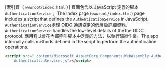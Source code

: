 <span data-ttu-id="fda4f-101">[索引頁（ `wwwroot/index.html` ）] 頁面包含以 JavaScript 定義的腳本 `AuthenticationService` 。</span><span class="sxs-lookup"><span data-stu-id="fda4f-101">The Index page (`wwwroot/index.html`) page includes a script that defines the `AuthenticationService` in JavaScript.</span></span> <span data-ttu-id="fda4f-102">`AuthenticationService`處理 OIDC 通訊協定的低層級詳細資料。</span><span class="sxs-lookup"><span data-stu-id="fda4f-102">`AuthenticationService` handles the low-level details of the the OIDC protocol.</span></span> <span data-ttu-id="fda4f-103">應用程式會在內部呼叫腳本中定義的方法，以執行驗證作業。</span><span class="sxs-lookup"><span data-stu-id="fda4f-103">The app internally calls methods defined in the script to perform the authentication operations.</span></span>

```html
<script src="_content/Microsoft.AspNetCore.Components.WebAssembly.Authentication/
    AuthenticationService.js"></script>
```
